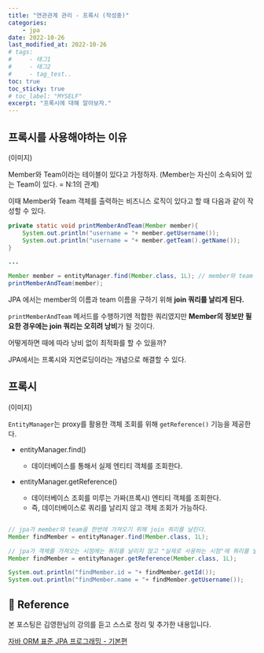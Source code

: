 ```yaml
---
title: "연관관계 관리 - 프록시 (작성중)"
categories: 
    - jpa
date: 2022-10-26
last_modified_at: 2022-10-26
# tags:
#     - 태그1
#     - 태그2
#     - tag_test..
toc: true
toc_sticky: true
# toc_label: "MYSELF"
excerpt: "프록시에 대해 알아보자."
---
```


## 프록시를 사용해야하는 이유

(이미지)

Member와 Team이라는 테이블이 있다고 가정하자. (Member는 자신이 소속되어 있는 Team이 있다. = N:1의 관계)

이때 Member와 Team 객체를 출력하는 비즈니스 로직이 있다고 할 때 다음과 같이 작성할 수 있다.

```java
private static void printMemberAndTeam(Member member){
    System.out.println("username = "+ member.getUsername());
    System.out.println("username = "+ member.getTeam().getName());
}

...

Member member = entityManager.find(Member.class, 1L); // member와 team 조회 join 쿼리 수행
printMemberAndTeam(member);
```

JPA 에서는 member의 이름과 team 이름을 구하기 위해 **join 쿼리를 날리게 된다.**

`printMemberAndTeam` 메서드를 수행하기엔 적합한 쿼리였지만 **Member의 정보만 필요한 경우에는 join 쿼리는 오히려 낭비**가 될 것이다.

어떻게하면 때에 따라 낭비 없이 최적화를 할 수 있을까?

JPA에서는 프록시와 지연로딩이라는 개념으로 해결할 수 있다.

## 프록시

(이미지)

`EntityManager`는 proxy를 활용한 객체 조회를 위해 `getReference()` 기능을 제공한다.

- entityManager.find()
  - 데이터베이스를 통해서 실제 엔티티 객체를 조회한다.

- entityManager.getReference()
  - 데이터베이스 조회를 미루는 가짜(프록시) 엔티티 객체를 조회한다.
  - 즉, 데이터베이스로 쿼리를 날리지 않고 객체 조회가 가능하다.



```java

// jpa가 member와 team을 한번에 가져오기 위해 join 쿼리를 날린다.
Member findMember = entityManager.find(Member.class, 1L);

// jpa가 객체를 가져오는 시점에는 쿼리를 날리지 않고 "실제로 사용하는 시점"에 쿼리를 날린다.
Member findMember = entityManager.getReference(Member.class, 1L);

System.out.println("findMember.id = "+ findMember.getId());
System.out.println("findMember.name = "+ findMember.getUsername());
```

## 📣 Reference
본 포스팅은 김영한님의 강의를 듣고 스스로 정리 및 추가한 내용입니다.

[자바 ORM 표준 JPA 프로그래밍 - 기본편](https://www.inflearn.com/course/ORM-JPA-Basic/dashboard)<br/>
